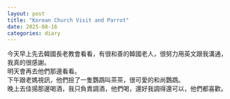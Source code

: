 ```yaml
---
layout: post
title: "Korean Church Visit and Parrot"
date: 2025-08-16
categories: diary
---
```

今天早上先去韓國長老教會看看，有很和善的韓國老人，很努力用英文跟我溝通，我真的很感謝。  
明天會再去他們那邊看看。  
下午跟老媽視訊，他們撿了一隻鸚鵡叫茶茶，很可愛的和尚鸚鵡。  
晚上去佳揚那邊喝酒，我只負責調酒，他們喝，還好我調得還可以，他們都喜歡。
